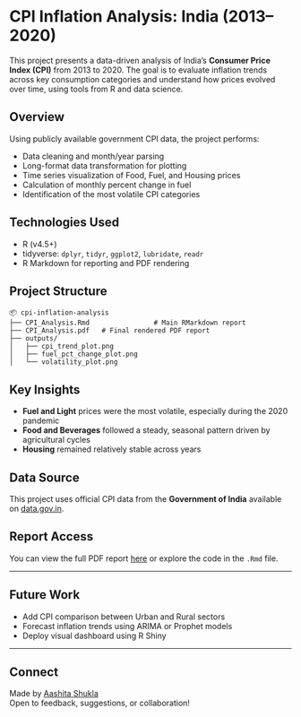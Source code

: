 # CPI Inflation Analysis: India (2013–2020)

This project presents a data-driven analysis of India’s **Consumer Price Index (CPI)** from 2013 to 2020. The goal is to evaluate inflation trends across key consumption categories and understand how prices evolved over time, using tools from R and data science.

## Overview

Using publicly available government CPI data, the project performs:

- Data cleaning and month/year parsing
- Long-format data transformation for plotting
- Time series visualization of Food, Fuel, and Housing prices
- Calculation of monthly percent change in fuel
- Identification of the most volatile CPI categories

## Technologies Used

- R (v4.5+)
- tidyverse: `dplyr`, `tidyr`, `ggplot2`, `lubridate`, `readr`
- R Markdown for reporting and PDF rendering

## Project Structure

```
📦 cpi-inflation-analysis
├── CPI_Analysis.Rmd                # Main RMarkdown report
├── CPI_Analysis.pdf   # Final rendered PDF report
├── outputs/
│   ├── cpi_trend_plot.png
│   ├── fuel_pct_change_plot.png
│   └── volatility_plot.png
```

## Key Insights

- **Fuel and Light** prices were the most volatile, especially during the 2020 pandemic
- **Food and Beverages** followed a steady, seasonal pattern driven by agricultural cycles
- **Housing** remained relatively stable across years

## Data Source

This project uses official CPI data from the **Government of India** available on [data.gov.in](https://data.gov.in).

## Report Access

You can view the full PDF report [here](CPI_India_Analysis_AashitaShukla.pdf) or explore the code in the `.Rmd` file.

---

## Future Work

- Add CPI comparison between Urban and Rural sectors
- Forecast inflation trends using ARIMA or Prophet models
- Deploy visual dashboard using R Shiny

---

## Connect

Made by [Aashita Shukla](mailto:ashukla32@wisc.edu)  
Open to feedback, suggestions, or collaboration!
